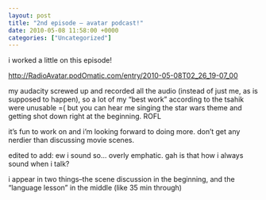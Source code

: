 ```yaml
---
layout: post
title: "2nd episode – avatar podcast!"
date: 2010-05-08 11:58:00 +0000
categories: ["Uncategorized"]
---
```


i worked a little on this episode!

http://RadioAvatar.podOmatic.com/entry/2010-05-08T02_26_19-07_00

my audacity screwed up and recorded all the audio (instead of just me, as is supposed to happen), so a lot of my “best work” according to the tsahik were unusable =( but you can hear me singing the star wars theme and getting shot down right at the beginning. ROFL

it’s fun to work on and i’m looking forward to doing more. don’t get any nerdier than discussing movie scenes.

edited to add: ew i sound so… overly emphatic. gah is that how i always sound when i talk?

i appear in two things–the scene discussion in the beginning, and the “language lesson” in the middle (like 35 min through)